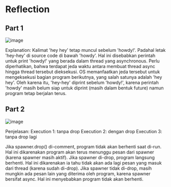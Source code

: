 <h1>
  Reflection
</h1>

<h2>
  Part 1
</h2>

![image](https://github.com/DaWanAnOnli/advprog-modul10-timer/assets/124868777/027845b6-f5cc-412a-a2d0-e8a93205b1da)


Explanation:
Kalimat 'hey hey' tetap muncul sebelum 'howdy!'. Padahal letak 'hey-hey' di source code di bawah 'howdy'. Hal ini disebabkan perintah untuk print 'howdy!' yang berada dalam thread yang asynchronous. Perlu diperhatikan, bahwa terdapat jeda waktu antara membuat thread async hingga thread tersebut dieksekusi. OS memanfaatkan jeda tersebut untuk mengeksekusi bagian program berikutnya, yang salah satunya adalah 'hey hey'. Oleh karena itu, 'hey-hey' diprint sebelum 'howdy!', karena perintah 'howdy' masih belum siap untuk diprint (masih dalam bentuk future) namun program tetap berjalan terus.


<h2>
  Part 2
</h2>

![image](https://github.com/DaWanAnOnli/advprog-modul10-timer/assets/124868777/d9a83d41-72f0-4ca3-8d20-c5791c2504b5)

Penjelasan:
Execution 1: tanpa drop
Execution 2: dengan drop
Execution 3: tanpa drop lagi

Jika spawner.drop() di-comment, program tidak akan berhenti saat di-run. Hal ini dikarenakan program akan terus menunggu pesan dari spawner (karena spawner masih aktif). Jika spawner di-drop, program langsung berhenti. Hal ini dikarenakan ia tahu tidak akan ada lagi pesan yang masuk dari thread (karena sudah di-drop). Jika spawner tidak di-drop, masih mungkin ada pesan lain yang diterima oleh program, karena spawner bersifat async. Hal ini menyebabkan program tidak akan berhenti.
